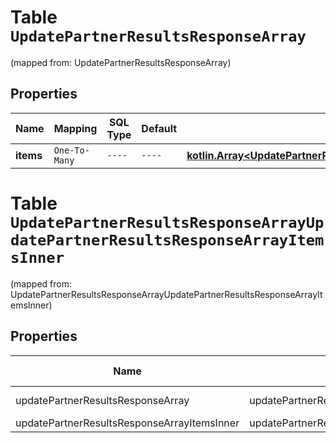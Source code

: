 
# Table `UpdatePartnerResultsResponseArray`
(mapped from: UpdatePartnerResultsResponseArray)

## Properties
Name | Mapping | SQL Type | Default | Type | Description | Notes
---- | ------- | -------- | ------- | ---- | ----------- | -----
**items** | `One-To-Many` | `----` | `----`  | [**kotlin.Array&lt;UpdatePartnerResultsResponseArrayItemsInner&gt;**](UpdatePartnerResultsResponseArrayItemsInner.md) |  |  [optional]


# **Table `UpdatePartnerResultsResponseArrayUpdatePartnerResultsResponseArrayItemsInner`**
(mapped from: UpdatePartnerResultsResponseArrayUpdatePartnerResultsResponseArrayItemsInner)

## Properties
Name | Mapping | SQL Type | Default | Type | Description | Notes
---- | ------- | -------- | ------- | ---- | ----------- | -----
updatePartnerResultsResponseArray | updatePartnerResultsResponseArray | long | | kotlin.Long | Primary Key | *one*
updatePartnerResultsResponseArrayItemsInner | updatePartnerResultsResponseArrayItemsInner | long | | kotlin.Long | Foreign Key | *many*




